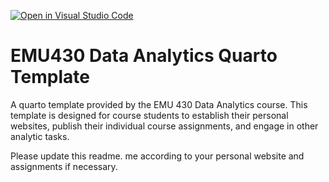 [![Open in Visual Studio Code](https://classroom.github.com/assets/open-in-vscode-2e0aaae1b6195c2367325f4f02e2d04e9abb55f0b24a779b69b11b9e10269abc.svg)](https://classroom.github.com/online_ide?assignment_repo_id=16622627&assignment_repo_type=AssignmentRepo)
# EMU430 Data Analytics Quarto Template

A quarto template provided by the EMU 430 Data Analytics course. This template is designed for course students to establish their personal websites, publish their individual course assignments, and engage in other analytic tasks.

Please update this readme. me according to your personal website and assignments if necessary.
